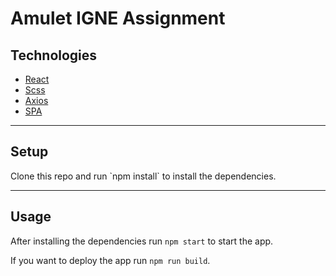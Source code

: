 <h1>Amulet IGNE Assignment</h1>

<h2>Technologies</h2>

- [React](https://facebook.github.io/react/)
- [Scss](http://sass-lang.com/)
- [Axios](https://www.npmjs.com/package/axios)
- [SPA](https://en.wikipedia.org/wiki/Single-page_application)

---

<h2>Setup</h2>
Clone this repo and run `npm install` to install the dependencies.

---

<h2>Usage</h2>

After installing the dependencies run `npm start` to start the app.

If you want to deploy the app run `npm run build`.
